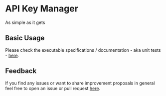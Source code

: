 # API Key Manager
As simple as it gets


## Basic Usage
Please check the executable specifications / documentation - aka unit tests - [here](https://github.com/homo-digitalis/api-key-manager/blob/master/src/api-key-manager.spec.ts).


## Feedback
If you find any issues or want to share improvement proposals in general feel free to open an issue or pull request [here](https://github.com/homo-digitalis/api-key-manager).

